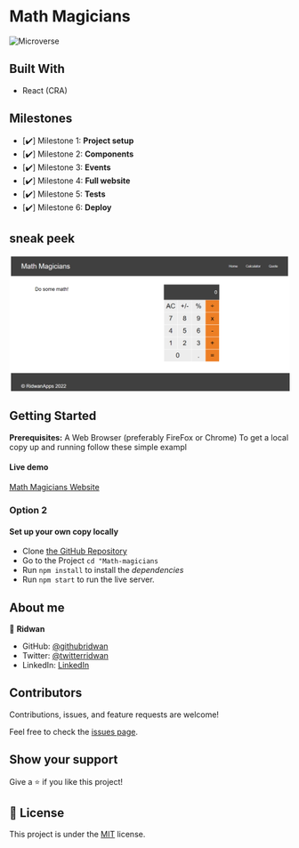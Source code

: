 # Math Magicians

![Microverse](https://img.shields.io/badge/Microverse-blueviolet)

## Built With

- React (CRA)

## Milestones

- [✔️] Milestone 1: **Project setup**
- [✔️] Milestone 2: **Components**
- [✔️] Milestone 3: **Events**
- [✔️] Milestone 4: **Full website**
- [✔️] Milestone 5: **Tests**
- [✔️] Milestone 6: **Deploy**

## sneak peek

![Application screenshot](src/calculator.png)

## Getting Started

**Prerequisites:** A Web Browser (preferably FireFox or Chrome)
To get a local copy up and running follow these simple exampl

#### Live demo

[Math Magicians Website](https://rid-math-magicians.netlify.app)

### **Option 2**

#### Set up your own copy locally

- Clone [the GitHub Repository](https://github.com/ridwanediallo/Math-magicians.git)
- Go to the Project `cd "Math-magicians`
- Run `npm install` to install the _dependencies_
- Run `npm start` to run the live server.

## About me

👤 **Ridwan**

- GitHub: [@githubridwan](https://github.com/ridwanediallo)
- Twitter: [@twitterridwan](https://twitter.com/RidwaneD)
- LinkedIn: [LinkedIn](https://www.linkedin.com/in/ridwan-diallo-9a1634193)

## Contributors

Contributions, issues, and feature requests are welcome!

Feel free to check the [issues page](../../issues/).

## Show your support

Give a ⭐️ if you like this project!

## 📝 License

This project is under the [MIT](./LICENSE) license.
